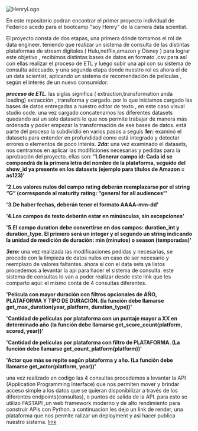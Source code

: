 ![HenryLogo](https://d31uz8lwfmyn8g.cloudfront.net/Assets/logo-henry-white-lg.png)

 En este repositorio podran encontrar el primer proyecto individual de Federico acedo para el bootcamp "soy Henry" de la carrera data scientist.

El proyecto consta de dos etapas, una primera dónde tomamos el rol de data engineer. teniendo que realizar un sistema de consulta de las distintas plataformas de stream digitales ( Hulu,netflix,amazon y Disney ) para lograr este objetivo , recibimos distintas bases de datos en formato .csv para así con ellas realizar el proceso de ETL y luego subir una api con su sistema de consulta adecuado.
y una segunda etapa donde nuestro rol es ahora el de un data scientist, aplicando un sistema de recomendación de películas , según el interés de un nuevo consumidor.

***proceso de ETL.***
las siglas significa ( extraction,transformation anda loading) extracción , transforma y cargado.
por lo que iniciamos cargado las bases de datos entregadas a nuestro editor de texto , en este caso visual studio code.
una vez cargado concatenamos los diferentes datasets quedando así un solo datasets lo que nos permite trabajar de manera más ordenada y poder empezar  la transformación de ese bases de datos. 
está parte del proceso la subdividió en varios pasos a seguís
***1er:*** examinó el datasets para entender en profundidad como está integrado y detectar errores o elementos de poco interés.
***2da:*** una vez examinado el datasets, nos centramos en aplicar las modificiones necesarias y pedidas para la aprobación del proyecto.
ellas son: 
**'1.Generar campo id: Cada id se compondrá de la primera letra del nombre de la plataforma, seguido del show_id ya presente en los datasets (ejemplo para títulos de Amazon = as123)'**

**'2.Los valores nulos del campo rating deberán reemplazarse por el string “G” (corresponde al maturity rating: “general for all audiences”'**

**'3.De haber fechas, deberán tener el formato AAAA-mm-dd'**

**'4.Los campos de texto deberán estar en minúsculas, sin excepciones'**

**'5.El campo duration debe convertirse en dos campos: duration_int y duration_type. El primero será un integer y el segundo un string indicando la unidad de medición de duración: min (minutos) o season (temporadas)'**

***3ero:*** una vez realizada las modificaciones pedidas y necesarias, se procede con la limpieza de datos nulos en caso de ser necesario y reemplazo de valores faltantes.
ahora sí con el data sets ya listos procedemos a levantar la api para hacer el sistema de consulta.
este sistema de consultas lo van a poder realizar desde este link que les comparto aquí: 
el mismo contá de 4 consultas diferentes.

**'Película con mayor duración con filtros opcionales de AÑO, PLATAFORMA Y TIPO DE DURACIÓN. (la función debe llamarse get_max_duration(year, platform, duration_type))'**

**'Cantidad de películas por plataforma con un puntaje mayor a XX en determinado año (la función debe llamarse get_score_count(platform, scored, year))'**

**'Cantidad de películas por plataforma con filtro de PLATAFORMA. (La función debe llamarse get_count_platform(platform))'**

**'Actor que más se repite según plataforma y año. (La función debe llamarse get_actor(platform, year))'**

una vez realizado en codigo las 4 consultas procedemos a levantar la API (Application Programming Interface) que nos permiten mover y brindar acceso simple a los datos que se quieran disponibilizar a través de los diferentes endpoints(consultas), o puntos de salida de la API. para esto se utilizo FASTAPI ,un web framework moderno y de alto rendimiento para construir APIs con Python. a continuacion les dejo un link de render, una plataforma que nos permite ralizar un deployment y asi hacer publica nuestro sistema. [link](https://pi1fa.onrender.com)

